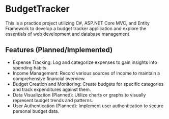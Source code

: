 # BudgetTracker
This is a practice project utilizing C#, ASP.NET Core MVC, and Entity Framework to develop a budget tracker application and explore the essentials of web development and database management

## Features (Planned/Implemented)
- Expense Tracking:
Log and categorize expenses to gain insights into spending habits.
- Income Management:
Record various sources of income to maintain a comprehensive financial overview.
- Budget Creation and Monitoring:
Create budgets for specific categories and track expenditures against them.
- Data Visualization (Planned):
Utilize charts or graphs to visually represent budget trends and patterns.
- User Authentication (Planned):
Implement user authentication to secure personal budget data.
